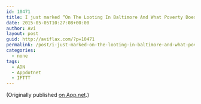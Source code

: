 ```yaml
---
id: 10471
title: I just marked “On The Looting In Baltimore And What Poverty Does To The Human Spirit” as a favorite in Readability. http://www.readability.com/articles/snr320cp
date: 2015-05-05T10:27:08+00:00
author: Avi
layout: post
guid: http://aviflax.com/?p=10471
permalink: /post/i-just-marked-on-the-looting-in-baltimore-and-what-poverty-does-to-the-human-spirit-as-a-favorite-in-readability-httpwww-readability-comarticlessnr320cp/
categories:
  - none
tags:
  - ADN
  - Appdotnet
  - IFTTT
---
```

(Originally published [on App.net](http://alpha.app.net/aviflax/post/59100201).)